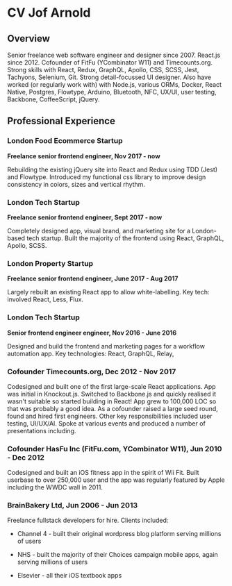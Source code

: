 # CV Jof Arnold

## Overview

Senior freelance web software engineer and designer since 2007. React.js since 2012. Cofounder of FitFu (YCombinator W11) and Timecounts.org. Strong skills with React, Redux, GraphQL, Apollo, CSS, SCSS, Jest, Tachyons, Selenium, Git. Strong detail-focussed UI designer. Also have worked (or regularly work with) with Node.js, various ORMs, Docker, React Native, Postgres, Flowtype, Arduino, Bluetooth, NFC, UX/UI, user testing, Backbone, CoffeeScript, jQuery.

## Professional Experience

### London Food Ecommerce Startup

**Freelance senior frontend engineer, Nov 2017 - now**

Rebuilding the existing jQuery site into React and Redux using TDD (Jest) and Flowtype. Introduced my functional css library to improve design consistency in colors, sizes and vertical rhythm.

### London Tech Startup

**Freelance senior frontend engineer, Sept 2017 - now**

Completely designed app, visual brand, and marketing site for a London-based tech startup. Built the majority of the frontend using React, GraphQL, Apollo, SCSS.

### London Property Startup

**Freelance senior frontend engineer, June 2017 - Aug 2017**

Largely rebuilt an existing React app to allow white-labelling. Key tech: involved React, Less, Flux.

### London Tech Startup

**Senior frontend engineer engineer, Nov 2016 - June 2016**

Designed and build the frontend and marketing pages for a workflow automation app. Key technologies: React, GraphQL, Relay, 

### Cofounder Timecounts.org, Dec 2012 - Nov 2017

Codesigned and built one of the first large-scale React applications. App was initial in Knockout.js. Switched to Backbone.js and quickly realised it wasn't suitable so started building in React! App grew to 100,000 LOC so that was probably a good idea. As a cofounder raised a large seed round, found and hired first engineers. Other key responsibilities included user testing, UI/UX/AI. Spoke at various events and produced a number of presentations including.

### Cofounder HasFu Inc (FitFu.com, YCombinator W11), Jun 2010 - Dec 2012

Codesigned and built an iOS fitness app in the spirit of Wii Fit. Built userbase to over 250,000 user and the app was regularly featured by Apple including the WWDC wall in 2011.

### BrainBakery Ltd, Jun 2006 - Jun 2013

Freelance fullstack developers for hire. Clients included:

- Channel 4 - built their original wordpress blog platform serving millions of users

- NHS - built the majority of their Choices campaign mobile apps, again serving millions of users

- Elsevier - all their iOS textbook apps
